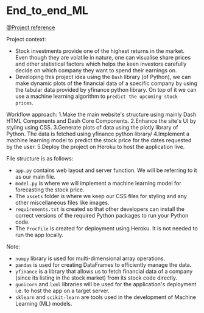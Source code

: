 # End_to_end_ML

[@Project reference](https://www.crio.do/projects/python-forecasting-stocks-dash/)

Project context:
- Stock investments provide one of the highest returns in the market. Even though they are volatile in nature, one can visualise share prices and other statistical factors which helps the keen investors carefully decide on which company they want to spend their earnings on.
- Developing this project idea using the `Dash` library (of Python), we can make dynamic plots of the financial data of a specific company by using the tabular data provided by yfinance python library. On top of it we can use a machine learning algorithm to `predict the upcoming stock prices`.

Workflow approach:
1.Make the main website's structure using mainly Dash HTML Components and Dash Core Components.
2.Enhance the site's UI by styling using CSS.
3.Generate plots of data using the plotly library of Python. The data is fetched using yfinance python library/
4.Implement a machine learning model to predict the stock price for the dates requested by the user.
5.Deploy the project on Heroku to host the application live.

File structure is as follows:
- `app.py` contains web layout and server function. We will be referring to it as our main file.
- `model.py` is where we will implement a machine learning model for forecasting the stock price.
- The `assets` folder is where we keep our CSS files for styling and any other miscellaneous files like images.
- `requirements.txt` is created so that other developers can install the correct versions of the required Python packages to run your Python code.
- The `Procfile` is created for deployment using Heroku. It is not needed to run the app locally.

Note:
- `numpy` library is used for multi-dimensional array operations.
- `pandas` is used for creating DataFrames to efficiently manage the data.
- `yfinance` is a library that allows us to fetch financial data of a company (since its listing in the stock market) from its stock code directly.
- `gunicorn` and `lxml` libraries will be used for the application's deployment i.e. to host the app on a target server.
- `sklearn` and `scikit-learn` are tools used in the development of Machine Learning (ML) models.